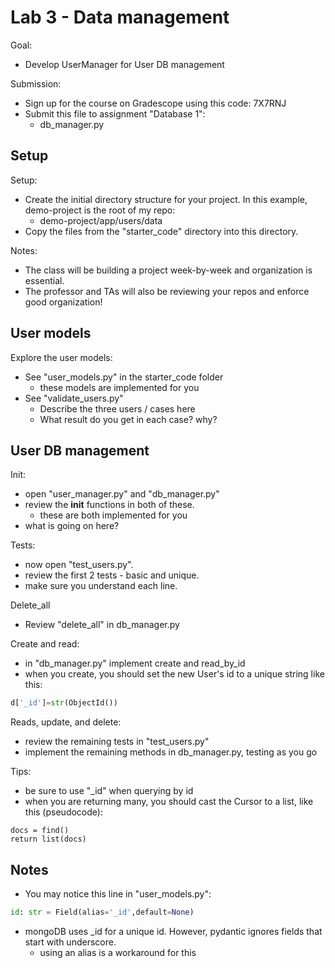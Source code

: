 # Lab 3 - Data management

Goal:

* Develop UserManager for User DB management

Submission:

* Sign up for the course on Gradescope using this code: 7X7RNJ
* Submit this file to assignment "Database 1":
    - db_manager.py

## Setup

Setup:

* Create the initial directory structure for your project.  In this example, demo-project is the root of my repo:
    - demo-project/app/users/data
* Copy the files from the "starter_code" directory into this directory.

Notes:

* The class will be building a project week-by-week and organization is essential.  
* The professor and TAs will also be reviewing your repos and enforce good organization!

## User models

Explore the user models:

* See "user_models.py" in the starter_code folder
    - these models are implemented for you
* See "validate_users.py" 
    * Describe the three users / cases here
    * What result do you get in each case?  why?

## User DB management

Init:

* open "user_manager.py" and "db_manager.py"
* review the __init__ functions in both of these.
    - these are both implemented for you
* what is going on here?

Tests:

* now open "test_users.py".
* review the first 2 tests - basic and unique.
* make sure you understand each line.

Delete_all

* Review "delete_all" in db_manager.py

Create and read:

* in "db_manager.py" implement create and read_by_id
* when you create, you should set the new User's id to a unique string like this:

```python
d['_id']=str(ObjectId())
```

Reads, update, and delete:

* review the remaining tests in "test_users.py"
* implement the remaining methods in db_manager.py, testing as you go

Tips:

* be sure to use "_id" when querying by id 
* when you are returning many, you should cast the Cursor to a list, like this (pseudocode):

```
docs = find()
return list(docs)
```

## Notes

* You may notice this line in "user_models.py":

``` python
id: str = Field(alias='_id',default=None)
```

* mongoDB uses _id for a unique id.  However, pydantic ignores fields that start with underscore.  
    - using an alias is a workaround for this






